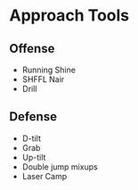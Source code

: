 # Approach Tools
## Offense
- Running Shine
- SHFFL Nair
- Drill
## Defense
- D-tilt
- Grab
- Up-tilt
- Double jump mixups
- Laser Camp